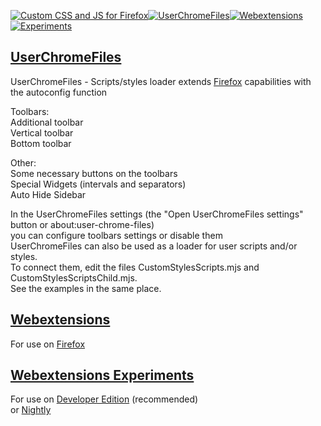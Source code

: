 [![Custom CSS and JS for Firefox  ](https://raw.githubusercontent.com/VitaliyVstyle/VitaliyVstyle.github.io/main/content/stylesff.svg)](https://github.com/VitaliyVstyle/VitaliyVstyle.github.io/tree/main/UserChromeFiles#readme)[![UserChromeFiles  ](https://raw.githubusercontent.com/VitaliyVstyle/VitaliyVstyle.github.io/main/content/user_chrome_files.svg)](https://github.com/VitaliyVstyle/VitaliyVstyle.github.io/tree/main/UserChromeFiles#readme)[![Webextensions  ](https://raw.githubusercontent.com/VitaliyVstyle/VitaliyVstyle.github.io/main/content/webextensions.svg)](https://github.com/VitaliyVstyle/VitaliyVstyle.github.io/tree/main/WebExtExperiments#readme)[![Experiments  ](https://raw.githubusercontent.com/VitaliyVstyle/VitaliyVstyle.github.io/main/content/experiments.svg)](https://github.com/VitaliyVstyle/VitaliyVstyle.github.io/tree/main/WebExtExperiments#readme)  

## [UserChromeFiles](https://github.com/VitaliyVstyle/VitaliyVstyle.github.io/tree/main/UserChromeFiles#readme)
UserChromeFiles - Scripts/styles loader extends [Firefox](https://www.mozilla.org/firefox/all) capabilities with the autoconfig function  

Toolbars:  
 Additional toolbar  
 Vertical toolbar  
 Bottom toolbar  

Other:  
 Some necessary buttons on the toolbars  
 Special Widgets (intervals and separators)  
 Auto Hide Sidebar  

In the UserChromeFiles settings (the "Open UserChromeFiles settings" button or about:user-chrome-files)  
you can configure toolbars settings or disable them  
UserChromeFiles can also be used as a loader for user scripts and/or styles.  
To connect them, edit the files CustomStylesScripts.mjs and CustomStylesScriptsChild.mjs.  
See the examples in the same place.  

## [Webextensions](https://github.com/VitaliyVstyle/VitaliyVstyle.github.io/tree/main/WebExtExperiments#readme)  
For use on [Firefox](https://www.mozilla.org/firefox/all)  

## [Webextensions Experiments](https://github.com/VitaliyVstyle/VitaliyVstyle.github.io/tree/main/WebExtExperiments#readme)   
For use on [Developer Edition](https://www.mozilla.org/firefox/developer)  (recommended)  
or [Nightly](https://www.mozilla.org/firefox/nightly)  
